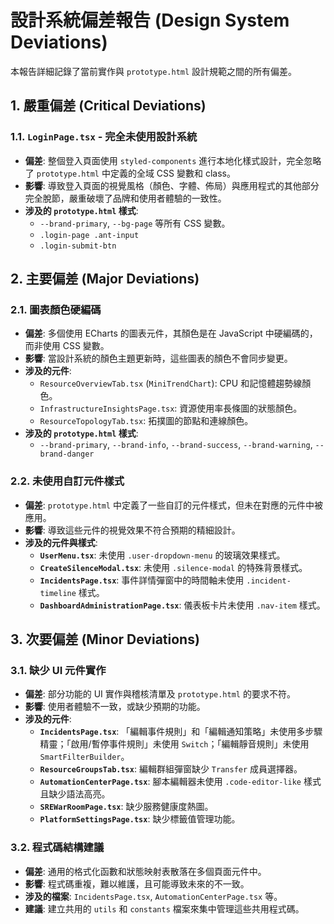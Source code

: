 # 設計系統偏差報告 (Design System Deviations)

本報告詳細記錄了當前實作與 `prototype.html` 設計規範之間的所有偏差。

## 1. 嚴重偏差 (Critical Deviations)

### 1.1. `LoginPage.tsx` - 完全未使用設計系統
*   **偏差**: 整個登入頁面使用 `styled-components` 進行本地化樣式設計，完全忽略了 `prototype.html` 中定義的全域 CSS 變數和 class。
*   **影響**: 導致登入頁面的視覺風格（顏色、字體、佈局）與應用程式的其他部分完全脫節，嚴重破壞了品牌和使用者體驗的一致性。
*   **涉及的 `prototype.html` 樣式**:
    *   `--brand-primary`, `--bg-page` 等所有 CSS 變數。
    *   `.login-page .ant-input`
    *   `.login-submit-btn`

## 2. 主要偏差 (Major Deviations)

### 2.1. 圖表顏色硬編碼
*   **偏差**: 多個使用 ECharts 的圖表元件，其顏色是在 JavaScript 中硬編碼的，而非使用 CSS 變數。
*   **影響**: 當設計系統的顏色主題更新時，這些圖表的顏色不會同步變更。
*   **涉及的元件**:
    *   `ResourceOverviewTab.tsx` (`MiniTrendChart`): CPU 和記憶體趨勢線顏色。
    *   `InfrastructureInsightsPage.tsx`: 資源使用率長條圖的狀態顏色。
    *   `ResourceTopologyTab.tsx`: 拓撲圖的節點和連線顏色。
*   **涉及的 `prototype.html` 樣式**:
    *   `--brand-primary`, `--brand-info`, `--brand-success`, `--brand-warning`, `--brand-danger`

### 2.2. 未使用自訂元件樣式
*   **偏差**: `prototype.html` 中定義了一些自訂的元件樣式，但未在對應的元件中被應用。
*   **影響**: 導致這些元件的視覺效果不符合預期的精細設計。
*   **涉及的元件與樣式**:
    *   **`UserMenu.tsx`**: 未使用 `.user-dropdown-menu` 的玻璃效果樣式。
    *   **`CreateSilenceModal.tsx`**: 未使用 `.silence-modal` 的特殊背景樣式。
    *   **`IncidentsPage.tsx`**: 事件詳情彈窗中的時間軸未使用 `.incident-timeline` 樣式。
    *   **`DashboardAdministrationPage.tsx`**: 儀表板卡片未使用 `.nav-item` 樣式。

## 3. 次要偏差 (Minor Deviations)

### 3.1. 缺少 UI 元件實作
*   **偏差**: 部分功能的 UI 實作與稽核清單及 `prototype.html` 的要求不符。
*   **影響**: 使用者體驗不一致，或缺少預期的功能。
*   **涉及的元件**:
    *   **`IncidentsPage.tsx`**: 「編輯事件規則」和「編輯通知策略」未使用多步驟精靈；「啟用/暫停事件規則」未使用 `Switch`；「編輯靜音規則」未使用 `SmartFilterBuilder`。
    *   **`ResourceGroupsTab.tsx`**: 編輯群組彈窗缺少 `Transfer` 成員選擇器。
    *   **`AutomationCenterPage.tsx`**: 腳本編輯器未使用 `.code-editor-like` 樣式且缺少語法高亮。
    *   **`SREWarRoomPage.tsx`**: 缺少服務健康度熱圖。
    *   **`PlatformSettingsPage.tsx`**: 缺少標籤值管理功能。

### 3.2. 程式碼結構建議
*   **偏差**: 通用的格式化函數和狀態映射表散落在多個頁面元件中。
*   **影響**: 程式碼重複，難以維護，且可能導致未來的不一致。
*   **涉及的檔案**: `IncidentsPage.tsx`, `AutomationCenterPage.tsx` 等。
*   **建議**: 建立共用的 `utils` 和 `constants` 檔案來集中管理這些共用程式碼。
